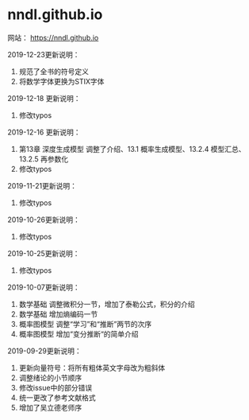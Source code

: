 # nndl.github.io
网站： https://nndl.github.io

2019-12-23更新说明：

1. 规范了全书的符号定义
2. 将数学字体更换为STIX字体

2019-12-18 更新说明：

1. 修改typos

2019-12-16 更新说明：

1. 第13章 深度生成模型 调整了介绍、13.1 概率生成模型、13.2.4 模型汇总、13.2.5 再参数化
2. 修改typos

2019-11-21更新说明：

1. 修改typos

2019-10-26更新说明：

1. 修改typos

2019-10-25更新说明：

1. 修改typos

2019-10-07更新说明：

1. 数学基础 调整微积分一节，增加了泰勒公式，积分的介绍
2. 数学基础 增加熵编码一节
3. 概率图模型 调整“学习”和“推断”两节的次序
4. 概率图模型 增加“变分推断“的简单介绍

2019-09-29更新说明：

1. 更新向量符号：将所有粗体英文字母改为粗斜体
2. 调整绪论的小节顺序
3. 修改issue中的部分错误
4. 统一更改了参考文献格式
5. 增加了吴立德老师序